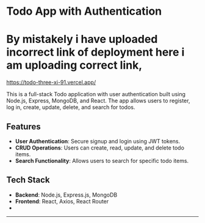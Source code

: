 # Todo App with Authentication
# By mistakely i have uploaded incorrect link of deployment here i am uploading correct link,
https://todo-three-xi-91.vercel.app/

This is a full-stack Todo application with user authentication built using Node.js, Express, MongoDB, and React. The app allows users to register, log in, create, update, delete, and search for todos. 

## Features

- **User Authentication**: Secure signup and login using JWT tokens.
- **CRUD Operations**: Users can create, read, update, and delete todo items.
- **Search Functionality**: Allows users to search for specific todo items.

## Tech Stack

- **Backend**: Node.js, Express.js, MongoDB
- **Frontend**: React, Axios, React Router
- 
---
